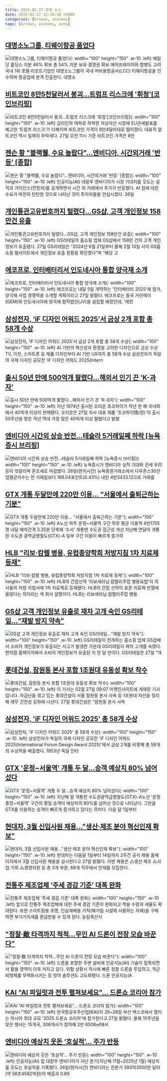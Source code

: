 ```yaml
---
title: 2025.02.27 경제 뉴스
date: 2025-02-27 12:10:16 +0900
categories: [krnews, economy]
tags: [krnews, economy, auto]
---
```

## [대명소노그룹, 티웨이항공 품었다](https://n.news.naver.com/mnews/article/022/0004014570)

![대명소노그룹, 티웨이항공 품었다](https://mimgnews.pstatic.net/image/origin/022/2025/02/27/4014570.jpg?type=nf220_150){: width="100" height="150" .w-10 .left}
예림당 홀딩스 지분 46% 확보 총 54% 지분 보유·경영권 확보 에어프레미아와 합병도 고려 국내 1위 호텔·리조트기업인 대명소노그룹이 국내 저비용항공사(LCC) 티웨이항공을 인수하며 항공업에 본격 진출한다. 대명소

## [비트코인 8만5천달러서 붕괴...트럼프 리스크에 '휘청'[코인브리핑]](https://n.news.naver.com/mnews/article/014/0005314201)

![비트코인 8만5천달러서 붕괴...트럼프 리스크에 '휘청'[코인브리핑]](https://mimgnews.pstatic.net/image/origin/014/2025/02/27/5314201.jpg?type=nf220_150){: width="100" height="150" .w-10 .left}
금리인하 여파로 하락한 자상자산 시장에 EU관세발표를 예고한 ‘트럼프 리스크’가 더해지며 비트코인 가격이 8만4달러대로 떨어졌다. 대표적 알트코인 역시 일제히 하락세다. 27일 오전 11시 기준 비트코인 가격은 8만

## [젠슨 황 "블랙웰, 수요 놀랍다"…엔비디아, 시간외거래 '반등' [종합]](https://n.news.naver.com/mnews/article/015/0005099865)

![젠슨 황 "블랙웰, 수요 놀랍다"…엔비디아, 시간외거래 '반등' [종합]](https://mimgnews.pstatic.net/image/origin/015/2025/02/27/5099865.jpg?type=nf220_150){: width="100" height="150" .w-10 .left}
인공지능(AI) 대장주 엔비디아가 시장 기대치를 웃도는 실적과 가이던스(전망치)를 공개하면서 시간 외 거래에서 주가가 반등했다. AI 칩에 대한 수요가 여전히 탄탄한 것으로 나타난 것이 투자자들을 안심시켰다. 26일

## [개인통관고유번호까지 털렸다…GS샵, 고객 개인정보 158만건 유출](https://n.news.naver.com/mnews/article/011/0004455442)

![개인통관고유번호까지 털렸다…GS샵, 고객 개인정보 158만건 유출](https://mimgnews.pstatic.net/image/origin/011/2025/02/27/4455442.jpg?type=nf220_150){: width="100" height="150" .w-10 .left}
GS리테일의 홈쇼핑 업체 GS샵에서 158만 건의 고객 개인정보가 유출됐다. 27일 GS리테일은 “2024년 6월 21일부터 올해 2월 13일 사이 GS홈쇼핑 웹사이트에서 개인정보 유출 정황을 확인했다”며 “해당 고

## [에코프로, 인터배터리서 인도네시아 통합 양극재 소개](https://n.news.naver.com/mnews/article/030/0003288230)

![에코프로, 인터배터리서 인도네시아 통합 양극재 소개](https://mimgnews.pstatic.net/image/origin/030/2025/02/27/3288230.jpg?type=nf220_150){: width="100" height="150" .w-10 .left}
에코프로는 내달 5일 개막하는 '인터배터리 2025'에 참가, 양극재 사업 경쟁력을 소개할 계획이라고 27일 밝혔다. 에코프로는 중국 거린메이(GEM)와 인도네시아에 양극재 합작법인(JV)을 설립할 예정인데, '제련

## [삼성전자, ‘iF 디자인 어워드 2025’서 금상 2개 포함 총 58개 수상](https://n.news.naver.com/mnews/article/022/0004014632)

![삼성전자, ‘iF 디자인 어워드 2025’서 금상 2개 포함 총 58개 수상](https://mimgnews.pstatic.net/image/origin/022/2025/02/27/4014632.jpg?type=nf220_150){: width="100" height="150" .w-10 .left}
AI 기반의 혁신성과 환경을 고려한 디자인으로 금상 수상 TV, 가전, 스마트폰 등 제품 디자인부터 AI 기반 UX까지 총 58개 수상 삼성전자가 독일의 국제 디자인 공모전 ‘iF 디자인 어워드 2025(Intern

## [출시 50년 만에 500억개 팔렸다…해외서 인기 끈 'K-과자'](https://n.news.naver.com/mnews/article/025/0003423503)

![출시 50년 만에 500억개 팔렸다…해외서 인기 끈 'K-과자'](https://mimgnews.pstatic.net/image/origin/025/2025/02/27/3423503.jpg?type=nf220_150){: width="100" height="150" .w-10 .left}
지난 1974년 출시된 오리온 초코파이가 작년 한 해 국내외에서 40억개 이상이 판매됐다. 오리온은 27일 자사 대표 제품 '초코파이情(정)'이 출시 50주년을 맞은 작년 역대 가장 많은 40억개 이상 팔렸다고 밝혔

## [엔비디아 시간외 상승 반전…테슬라 5거래일째 하락 [뉴욕증시 브리핑]](https://n.news.naver.com/mnews/article/015/0005099860)

![엔비디아 시간외 상승 반전…테슬라 5거래일째 하락 [뉴욕증시 브리핑]](https://mimgnews.pstatic.net/image/origin/015/2025/02/27/5099860.jpg?type=nf220_150){: width="100" height="150" .w-10 .left}
뉴욕증시가 엔비디아 실적 기대와 관세 우려 등이 엇갈리며 혼조세로 마감했다. 26일(현지시간) 뉴욕증권거래소에서 다우존스30산업평균지수는 전 거래일보다 188.04포인트(0.43%) 내린 4만3433.12으로 거래를

## [GTX 개통 두달만에 220만 이용… “서울에서 출퇴근하는 기분”](https://n.news.naver.com/mnews/article/021/0002693199)

![GTX 개통 두달만에 220만 이용… “서울에서 출퇴근하는 기분”](https://mimgnews.pstatic.net/image/origin/021/2025/02/27/2693199.jpg?type=nf220_150){: width="100" height="150" .w-10 .left}
A노선 파주 운정~서울역 구간 하루 평균 이용객 4만1755명 내달 배차간격 3.35분 단축돼 ‘수서’ 개통땐 수도권 접근성 개선 지난해 연달아 개통된 수도권 광역급행철도(GTX)-A 일부 구간 이용이 빠르게 증가하

## [HLB "리보·캄렐 병용, 유럽종양학회 처방지침 1차 치료제 등재"](https://n.news.naver.com/mnews/article/417/0001060845)

![HLB "리보·캄렐 병용, 유럽종양학회 처방지침 1차 치료제 등재"](https://mimgnews.pstatic.net/image/origin/417/2025/02/27/1060845.jpg?type=nf220_150){: width="100" height="150" .w-10 .left}
HLB의 간암신약 '리보세라닙·캄렐리주맙 병용요법'이 의사들의 처방 지침서에 1차 치료제로 등재됐다. HLB의 간암 신약이 표준 치료제 반열에 올랐다는 의미라는 게 회사 설명이다. HLB는 리보세라닙·캄렐리주맙 병용

## [GS샵 고객 개인정보 유출로 재차 고개 숙인 GS리테일…“재발 방지 약속”](https://n.news.naver.com/mnews/article/138/0002191653)

![GS샵 고객 개인정보 유출로 재차 고개 숙인 GS리테일…“재발 방지 약속”](https://mimgnews.pstatic.net/image/origin/138/2025/02/27/2191653.jpg?type=nf220_150){: width="100" height="150" .w-10 .left}
GS리테일이 전개하는 홈쇼핑 업체 GS샵에서 소비자 개인정보가 유출되는 사고가 발생한 가운데 GS리테일이 재차 고개를 숙였다. 편의점 홈페이지에서 소비자 개인정보가 유출된 지 한 달 만이다. GS리테일은 27일 “개

## [롯데건설, 잠원동 본사 포함 1조원대 유동성 확보 착수](https://n.news.naver.com/mnews/article/015/0005099904)

![롯데건설, 잠원동 본사 포함 1조원대 유동성 확보 착수](https://mimgnews.pstatic.net/image/origin/015/2025/02/27/5099904.jpg?type=nf220_150){: width="100" height="150" .w-10 .left}
이 기사는 02월 27일 09:07 마켓인사이트에 게재된 기사입니다. 자금난을 겪고 있는 롯데건설이 서울 잠원동 본사 사옥 등 1조원대 자산을 정리해 재무 건전성 강화에 나선다. 27일 롯데건설은 "잠원동 본사 사옥

## [삼성전자, 'iF 디자인 어워드 2025' 총 58개 수상](https://n.news.naver.com/mnews/article/215/0001200042)

![삼성전자, 'iF 디자인 어워드 2025' 총 58개 수상](https://mimgnews.pstatic.net/image/origin/215/2025/02/27/1200042.jpg?type=nf220_150){: width="100" height="150" .w-10 .left}
삼성전자가 독일의 국제 디자인 공모전 'iF 디자인 어워드 2025(International Forum Design Award 2025)'에서 금상 2개를 비롯해 총 58개의 수상작을 배출했다. 1953년 독일 인터

## [GTX '운정~서울역' 개통 두 달…승객 예상치 80% 넘어섰다](https://n.news.naver.com/mnews/article/025/0003423481)

![GTX '운정~서울역' 개통 두 달…승객 예상치 80% 넘어섰다](https://mimgnews.pstatic.net/image/origin/025/2025/02/27/3423481.jpg?type=nf220_150){: width="100" height="150" .w-10 .left}
지난해 말 개통한 수도권광역급행철도(GTX)-A노선 '운정중앙~서울역’ 구간의 평일 승객이 예상치의 80%를 넘어선 것으로 나타났다. 그만큼 GTX를 이용하는 승객이 빠르게 증가하고 있다는 의미다. 다음 달 1일부터

## [현대차, 3월 신입사원 채용…"생산·제조 분야 혁신인재 확보"](https://n.news.naver.com/mnews/article/008/0005158990)

![현대차, 3월 신입사원 채용…"생산·제조 분야 혁신인재 확보"](https://mimgnews.pstatic.net/image/origin/008/2025/02/27/5158990.jpg?type=nf220_150){: width="100" height="150" .w-10 .left}
현대차는 다음달 1일부터 14일까지 2주간 공식 채용 홈페이지에서 3월 신입사원 채용을 실시한다고 27일 밝혔다. 이번 채용은 △생산·제조 △사업·기획 △경영지원 등 총 3개 부문, 68개 직무에서 인재를 모집한다.

## [전통주 제조업체 ‘주세 경감 기준’ 대폭 완화](https://n.news.naver.com/mnews/article/018/0005952510)

![전통주 제조업체 ‘주세 경감 기준’ 대폭 완화](https://mimgnews.pstatic.net/image/origin/018/2025/02/27/5952510.jpg?type=nf220_150){: width="100" height="150" .w-10 .left}
앞으로 전통주 제조업체에 대한 주세 경감 기준이 완화되고 적용 수량과 세율도 확대된다. 또한 스마트팜용 조명, 인삼재배용 거적(해가림 시설에 사용하는 자재)을 구매하면 부가가치세를 환급받을 수 있게 된다. 농림축산식

## ["정찰·敵 타격까지 척척…무인 AI 드론이 전장 모습 바꾼다"](https://n.news.naver.com/mnews/article/092/0002364737)

!["정찰·敵 타격까지 척척…무인 AI 드론이 전장 모습 바꾼다"](https://mimgnews.pstatic.net/image/origin/092/2025/02/27/2364737.jpg?type=nf220_150){: width="100" height="150" .w-10 .left}
드론을 포함한 주변 설비에 인공지능(AI) 기술이 접목되면서 활용 영역이 더욱 커지고 있다. 위험 상황시 적시에 빠른 정찰 드론을 투입하고, 적군 비행체를 무력화시키는 등 방어 솔루션도 고도화됐다. 드론 인공지능(A

## [KAI "AI 파일럿과 전투 펼쳐보세요"... 드론쇼 코리아 참가](https://n.news.naver.com/mnews/article/014/0005314034)

![KAI "AI 파일럿과 전투 펼쳐보세요"... 드론쇼 코리아 참가](https://mimgnews.pstatic.net/image/origin/014/2025/02/27/5314034.jpg?type=nf220_150){: width="100" height="150" .w-10 .left}
한국항공우주산업(KAI)이 26~28일 부산 벡스코에서 열리는 아시아 최대 규모 '2025 드론쇼 코리아'에 참가한다고 27일 밝혔다. 올해 10주년을 맞은 행사는 15개국, 306개사가 참여해 2만 6508㎡에서

## [엔비디아 예상치 웃돈 ‘호실적’… 주가 반등](https://n.news.naver.com/mnews/article/005/0001760005)

![엔비디아 예상치 웃돈 ‘호실적’… 주가 반등](https://mimgnews.pstatic.net/image/origin/005/2025/02/27/1760005.jpg?type=nf220_150){: width="100" height="150" .w-10 .left}
인공지능(AI) 칩 대장주 엔비디아가 지난 분기(지난해 11월~2025년 1월) 예상치를 웃도는 호실적을 기록했다. 26일(현지시간) 엔비디아는 전분기 393억3000만 달러(약 56조4582억원)의 매출과 0.89

